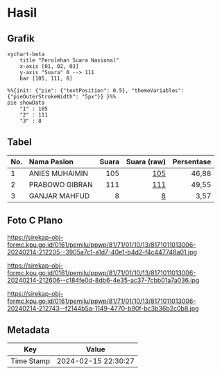 # Hasil

## Grafik

```mermaid
xychart-beta
    title "Perolehan Suara Nasional"
    x-axis [01, 02, 03]
    y-axis "Suara" 0 --> 111
    bar [105, 111, 8]
```

```mermaid
%%{init: {"pie": {"textPosition": 0.5}, "themeVariables": {"pieOuterStrokeWidth": "5px"}} }%%
pie showData
    "1" : 105
    "2" : 111
    "3" : 8
```

## Tabel

| No. | Nama Paslon    | Suara | Suara (raw) | Persentase |
|:--- |:-------------- | -----:| -----------:| ----------:|
| 1   | ANIES MUHAIMIN | 105   | [105][p-1]  | 46,88      |
| 2   | PRABOWO GIBRAN | 111   | [111][p-2]  | 49,55      |
| 3   | GANJAR MAHFUD  | 8     | [8][p-3]    | 3,57       |


[p-1]: https://github.com/gigit-pemilu/pemilu-2024/blob/main/pilpres/hitung-suara/sub/81-maluku/sub/71-kota-ambon/sub/01-nusaniwe/sub/1013-silale/sub/006-tps/sub/paslon-1.txt
[p-2]: https://github.com/gigit-pemilu/pemilu-2024/blob/main/pilpres/hitung-suara/sub/81-maluku/sub/71-kota-ambon/sub/01-nusaniwe/sub/1013-silale/sub/006-tps/sub/paslon-2.txt
[p-3]: https://github.com/gigit-pemilu/pemilu-2024/blob/main/pilpres/hitung-suara/sub/81-maluku/sub/71-kota-ambon/sub/01-nusaniwe/sub/1013-silale/sub/006-tps/sub/paslon-3.txt

## Foto C Plano

https://sirekap-obj-formc.kpu.go.id/0161/pemilu/ppwp/81/71/01/10/13/8171011013006-20240214-212205--3905a7c1-a1d7-40e1-b4d2-f4c447748a01.jpg

https://sirekap-obj-formc.kpu.go.id/0161/pemilu/ppwp/81/71/01/10/13/8171011013006-20240214-212606--c184fe0d-8db6-4e35-ac37-7cbb01a7a036.jpg

https://sirekap-obj-formc.kpu.go.id/0161/pemilu/ppwp/81/71/01/10/13/8171011013006-20240214-212743--f2144b5a-1149-4770-b90f-bc3b36b2c0b8.jpg


## Metadata

| Key        | Value               |
| ---------- | ------------------- |
| Time Stamp | 2024-02-15 22:30:27 |



